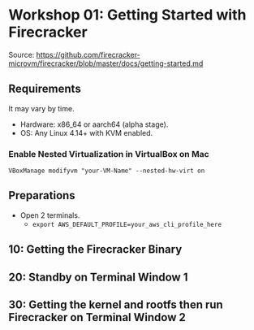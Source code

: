 # Workshop 01: Getting Started with Firecracker

Source: https://github.com/firecracker-microvm/firecracker/blob/master/docs/getting-started.md

## Requirements

It may vary by time.

- Hardware: x86_64 or aarch64 (alpha stage).
- OS: Any Linux 4.14+ with KVM enabled.

### Enable Nested Virtualization in VirtualBox on Mac

```
VBoxManage modifyvm "your-VM-Name" --nested-hw-virt on
```

## Preparations

- Open 2 terminals.
    - `export AWS_DEFAULT_PROFILE=your_aws_cli_profile_here`

## 10: Getting the Firecracker Binary

## 20: Standby on Terminal Window 1

## 30: Getting the kernel and rootfs then run Firecracker on Terminal Window 2
